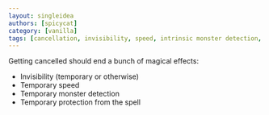 ```yaml
---
layout: singleidea
authors: [spicycat]
category: [vanilla]
tags: [cancellation, invisibility, speed, intrinsic monster detection, spell of protection]
---
```

Getting cancelled should end a bunch of magical effects:
* Invisibility (temporary or otherwise)
* Temporary speed
* Temporary monster detection
* Temporary protection from the spell
